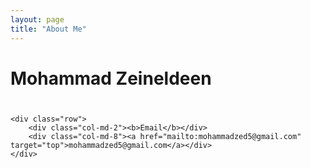 ```yaml
---
layout: page
title: "About Me"
---
```


<div id="aboutme" class="row">
<div class="col-md-12">
    <h1 class="section-header" style="padding-bottom: 0.8em;">Mohammad Zeineldeen</h1>

    <div class="row">
        <div class="col-md-2"><b>Email</b></div>
        <div class="col-md-8"><a href="mailto:mohammadzed5@gmail.com" target="top">mohammadzed5@gmail.com</a></div>
    </div>
</div>
</div>
